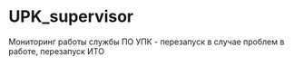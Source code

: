 # UPK_supervisor
Мониторинг работы службы ПО УПК - перезапуск в случае проблем в работе, перезапуск ИТО
